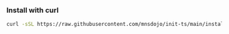 ### Install with curl

```bash
curl -sSL https://raw.githubusercontent.com/mnsdojo/init-ts/main/install.sh | bash
